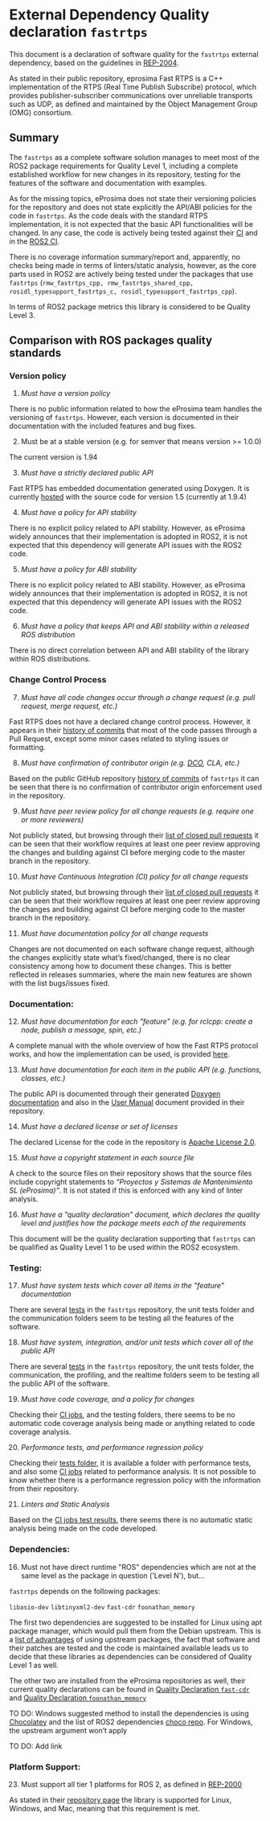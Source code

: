 # **External Dependency Quality declaration** `fastrtps` 

This document is a declaration of software quality for the `fastrtps` external dependency, based on the guidelines in [REP-2004](https://github.com/ros-infrastructure/rep/blob/rep-2004/rep-2004.rst).

As stated in their public repository, eprosima Fast RTPS is a C++ implementation of the RTPS (Real Time Publish Subscribe) protocol, which provides publisher-subscriber communications over unreliable transports such as UDP, as defined and maintained by the Object Management Group (OMG) consortium.

## Summary

The `fastrtps` as a complete software solution manages to meet most of the ROS2 package requirements for Quality Level 1, including a complete established workflow for new changes in its repository, testing for the features of the software and documentation with examples.

As for the missing topics, eProsima does not state their versioning policies for the repository and does not state explicitly the API/ABI policies for the code in `fastrtps`. As the code deals with the standard RTPS implementation, it is not expected that the basic API functionalities will be changed. In any case, the code is actively being tested against their [CI](http://jenkins.eprosima.com:8080/) and in the [ROS2 CI](https://ci.ros2.org/).

There is no coverage information summary/report and, apparently, no checks being made in terms of linters/static analysis, however, as the core parts used in ROS2 are actively being tested under the packages that use `fastrtps` (`rmw_fastrtps_cpp, rmw_fastrtps_shared_cpp, rosidl_typesupport_fastrtps_c, rosidl_typesupport_fastrtps_cpp`).

In terms of ROS2 package metrics this library is considered to be Quality Level 3.


## Comparison with ROS packages quality standards

### Version policy

 1. *Must have a version policy*

There is no public information related to how the eProsima team handles the versioning of `fastrtps`. However, each version is documented in their documentation with the included features and bug fixes.

 2. Must be at a stable version (e.g. for semver that means version >= 1.0.0)

The current version is 1.94

3.  *Must have a strictly declared public API*
    
Fast RTPS has embedded documentation generated using Doxygen. It is currently [hosted](http://www.eprosima.com/docs/fast-rtps/1.5.0/html/group___f_a_s_t_r_t_p_s___g_e_n_e_r_a_l___a_p_i.html) with the source code for version 1.5 (currently at 1.9.4)

4.  *Must have a policy for API stability*
    
There is no explicit policy related to API stability. However, as eProsima widely announces that their implementation is adopted in ROS2, it is not expected that this dependency will generate API issues with the ROS2 code.

5. *Must have a policy for ABI stability*
    
There is no explicit policy related to ABI stability. However, as eProsima widely announces that their implementation is adopted in ROS2, it is not expected that this dependency will generate API issues with the ROS2 code.

6.  *Must have a policy that keeps API and ABI stability within a released ROS distribution*
   
There is no direct correlation between API and ABI stability of the library within ROS distributions.

### Change Control Process

7.  *Must have all code changes occur through a change request (e.g. pull request, merge request, etc.)*
    
Fast RTPS does not have a declared change control process. However, it appears in their [history of commits](https://github.com/eProsima/Fast-RTPS/commits/master) that most of the code passes through a Pull Request, except some minor cases related to styling issues or formatting.

8.  *Must have confirmation of contributor origin (e.g. [DCO](https://developercertificate.org/), CLA, etc.)*
    
Based on the public GitHub repository [history of commits](https://github.com/eProsima/Fast-RTPS/commits/master) of `fastrtps` it can be seen that there is no confirmation of contributor origin enforcement used in the repository.

9.  *Must have peer review policy for all change requests (e.g. require one or more reviewers)*
    
Not publicly stated, but browsing through their [list of closed pull requests](https://github.com/eProsima/Fast-RTPS/pulls?q=is%3Apr+is%3Aclosed) it can be seen that their workflow requires at least one peer review approving the changes and building against CI before merging code to the master branch in the repository.

10.  *Must have Continuous Integration (CI) policy for all change requests*
    
Not publicly stated, but browsing through their [list of closed pull requests](https://github.com/eProsima/Fast-RTPS/pulls?q=is%3Apr+is%3Aclosed) it can be seen that their workflow requires at least one peer review approving the changes and building against CI before merging code to the master branch in the repository.

11.  *Must have documentation policy for all change requests*
    
Changes are not documented on each software change request, although the changes explicitly state what’s fixed/changed, there is no clear consistency among how to document these changes. This is better reflected in releases summaries, where the main new features are shown with the list bugs/issues fixed.

### Documentation:

12.  *Must have documentation for each "feature" (e.g. for rclcpp: create a node, publish a message, spin, etc.)*
    
A complete manual with the whole overview of how the Fast RTPS protocol works, and how the implementation can be used, is provided [here](https://fast-rtps.docs.eprosima.com/en/latest/).

13.  *Must have documentation for each item in the public API (e.g. functions, classes, etc.)*
    
The public API is documented through their generated [Doxygen documentation](http://www.eprosima.com/docs/fast-rtps/1.5.0/html/group___f_a_s_t_r_t_p_s___g_e_n_e_r_a_l___a_p_i.html) and also in the [User Manual](https://github.com/eProsima/Fast-RTPS/blob/master/doc/pdf/Fast%20RTPS%20-%20User%20Manual.odt) document provided in their repository.

14.  *Must have a declared license or set of licenses*

The declared License for the code in the repository is [Apache License 2.0](https://github.com/eProsima/Fast-RTPS/blob/master/LICENSE).

15.  *Must have a copyright statement in each source file*

A check to the source files on their repository shows that the source files include copyright statements to *“Proyectos y Sistemas de Mantenimiento SL (eProsima)”*. It is not stated if this is enforced with any kind of linter analysis.

16.  *Must have a "quality declaration" document, which declares the quality level and justifies how the package meets each of the requirements*
    
This document will be the quality declaration supporting that `fastrtps` can be qualified as Quality Level 1 to be used within the ROS2 ecosystem.

### Testing:

17.  *Must have system tests which cover all items in the "feature" documentation*
    
There are several [tests](https://github.com/eProsima/Fast-RTPS/tree/master/test) in the `fastrtps` repository, the unit tests folder and the communication folders seem to be testing all the features of the software.

18.  *Must have system, integration, and/or unit tests which cover all of the public API*
    
There are several [tests](https://github.com/eProsima/Fast-RTPS/tree/master/test) in the `fastrtps` repository, the unit tests folder, the communication, the profiling, and the realtime folders seem to be testing all the public API of the software.

19.  *Must have code coverage, and a policy for changes*
    
Checking their [CI jobs](http://jenkins.eprosima.com:8080/), and the testing folders, there seems to be no automatic code coverage analysis being made or anything related to code coverage analysis.

20.  *Performance tests, and performance regression policy*
    
Checking their [tests folder](https://github.com/eProsima/Fast-RTPS/tree/master/test), it is available a folder with performance tests, and also some [CI jobs](http://jenkins.eprosima.com:8080/job/FastRTPS%20Performance%20Tests%20Plots/) related to performance analysis. It is not possible to know whether there is a performance regression policy with the information from their repository.

21.  *Linters and Static Analysis*
    
Based on the [CI jobs test results](http://jenkins.eprosima.com:8080/job/FastRTPS%20Manual%20Linux/lastSuccessfulBuild/testReport/), there seems there is no automatic static analysis being made on the code developed.

### Dependencies:

16.  Must not have direct runtime "ROS" dependencies which are not at the same level as the package in question ('Level N'), but…
    
`fastrtps` depends on the following packages:

`libasio-dev` `libtinyxml2-dev` `fast-cdr` `foonathan_memory`

The first two dependencies are suggested to be installed for Linux using apt package manager, which would pull them from the Debian upstream. This is a [list of advantages](https://wiki.debian.org/AdvantagesForUpstream) of using upstream packages, the fact that software and their patches are tested and the code is maintained available leads us to decide that these libraries as dependencies can be considered of Quality Level 1 as well.

The other two are installed from the eProsima repositories as well, their current quality declarations can be found in [Quality Declaration `fast-cdr`](https://github.com/ros2/rmw_fastrtps/pull/360) and [Quality Declaration `foonathan_memory`](https://github.com/eProsima/foonathan_memory_vendor/pull/22)

TO DO: Windows suggested method to install the dependencies is using [Chocolatey](https://chocolatey.org/) and the list of ROS2 dependencies [choco repo](https://github.com/ros2/choco-packages/releases/tag/2020-02-24). For Windows, the upstream argument won’t apply

TO DO: Add link

### Platform Support:

23.  Must support all tier 1 platforms for ROS 2, as defined in [REP-2000](https://www.ros.org/reps/rep-2000.html#support-tiers)
    
As stated in their [repository page](https://github.com/eProsima/Fast-RTPS) the library is supported for Linux, Windows, and Mac, meaning that this requirement is met.
